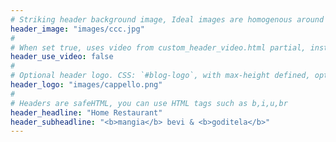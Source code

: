 ```yaml
---
# Striking header background image, Ideal images are homogenous around the centre and contrasting to the text. Non-ideal images can use `title_guard`
header_image: "images/ccc.jpg"
#
# When set true, uses video from custom_header_video.html partial, instead of header_image
header_use_video: false
#
# Optional header logo. CSS: `#blog-logo`, with max-height defined, optimize to prevent scaling
header_logo: "images/cappello.png" 
#
# Headers are safeHTML, you can use HTML tags such as b,i,u,br
header_headline: "Home Restaurant"
header_subheadline: "<b>mangia</b> bevi & <b>goditela</b>"
---
```

